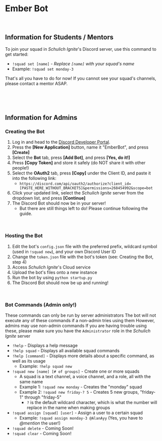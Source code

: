 # Ember Bot

&nbsp;

## Information for Students / Mentors

To join your squad in *Schulich Ignite*'s Discord server, use this command to get started:
- `!squad set [name]` - *Replace `[name]` with your squad's name*
- Example: `!squad set monday-3`

That's all you have to do for now! If you cannot see your squad's channels, please contact a mentor ASAP.

&nbsp;

&nbsp;

## Information for Admins

### Creating the Bot

1. Log in and head to the [Discord Developer Portal](https://discord.com/developers/applications).
2. Press the **[New Application]** button, name it "EmberBot", and press **[Create]**
3. Select the **Bot** tab, press **[Add Bot]**, and press **[Yes, do it!]**
4. Press **[Copy Token]** and store it safely (do NOT share it with other people!)
5. Select the **OAuth2** tab, press **[Copy]** under the Client ID, and paste it into the following link:
	- `https://discord.com/api/oauth2/authorize?client_id=[PASTE_HERE_WITHOUT_BRACKETS]&permissions=268454992&scope=bot`
6. Click your updated link, select the *Schulich Ignite* server from the dropdown list, and press **[Continue]**
7. The Discord Bot should now be in your server!
	- But there are still things left to do! Please continue following the guide.&nbsp;

&nbsp;
### Hosting the Bot

1. Edit the bot's `config.json` file with the preferred prefix, wildcard symbol (used in `!squad new`), and your own Discord User ID
2. Change the `token.json` file with the bot's token (see: Creating the Bot, step 4)
3. Access *Schulich Ignite*'s Cloud service
4. Upload the bot's files onto a new instance
5. Run the bot by using `python startup.py`
6. The Discord Bot should now be up and running!

&nbsp;
### Bot Commands (Admin only!)

These commands can only be run by server administrators
The bot will not execute any of these commands if a non-admin tries using them
However, admins may use non-admin commands
If you are having trouble using these, please make sure you have the `Administrator` role in the *Schulich Ignite* server

- `!help` - Displays a help message
- `!help squad` - Displays all available squad commands
- `!help [command]` - Displays more details about a specific command, as well as its usage
	- Example: `!help squad new`
&nbsp;
- `!squad new [name] [# of groups]` - Create  one or more squads
	- A squad is a text channel, a voice channel, and a role, all with the same name
	- Example 1: `!squad new monday` - Creates the "monday" squad
	- Example 2: `!squad new friday-? 5` - Creates 5 new groups, "friday-1" through "friday-5"
		- `?` is the default wildcard character, which is what the number will replace in the name when making groups
- `!squad assign [squad] [user]` - Assign a user to a certain squad
	- Example: `!squad assign monday-3 @AlanAyy` (Yes, you have to *@mention* the user!)
- `!squad delete` - Coming Soon!
- `!squad clear` - Coming Soon!
